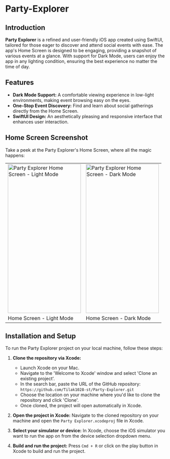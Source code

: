 # Party-Explorer

## Introduction
**Party Explorer** is a refined and user-friendly iOS app created using SwiftUI, tailored for those eager to discover and attend social events with ease. The app's Home Screen is designed to be engaging, providing a snapshot of various events at a glance. With support for Dark Mode, users can enjoy the app in any lighting condition, ensuring the best experience no matter the time of day.

## Features
- **Dark Mode Support:** A comfortable viewing experience in low-light environments, making event browsing easy on the eyes.
- **One-Stop Event Discovery:** Find and learn about social gatherings directly from the Home Screen.
- **SwiftUI Design:** An aesthetically pleasing and responsive interface that enhances user interaction.

## Home Screen Screenshot
Take a peek at the Party Explorer's Home Screen, where all the magic happens:

<table>
  <tr>
    <td><img src="https://github.com/Tilak1028-st/Party-Explorer/assets/75114840/d2273f0d-1fe4-4fe2-aa95-5e43319d008d" width=230 height=470 alt="Party Explorer Home Screen - Light Mode"></td>
    <td><img src="https://github.com/Tilak1028-st/Party-Explorer/assets/75114840/843d6c6c-c80a-40da-966a-ea634157372c" width=230 height=470 alt="Party Explorer Home Screen - Dark Mode"></td>
  </tr>
  <tr>
    <td>Home Screen - Light Mode</td>
    <td>Home Screen - Dark Mode</td>
  </tr>
</table>



## Installation and Setup

To run the Party Explorer project on your local machine, follow these steps:

1. **Clone the repository via Xcode:**
   - Launch Xcode on your Mac.
   - Navigate to the 'Welcome to Xcode' window and select 'Clone an existing project'.
   - In the search bar, paste the URL of the GitHub repository: `https://github.com/Tilak1028-st/Party-Explorer.git`
   - Choose the location on your machine where you'd like to clone the repository and click 'Clone'.
   - Once cloned, the project will open automatically in Xcode.

2. **Open the project in Xcode:**
Navigate to the cloned repository on your machine and open the `Party Explorer.xcodeproj` file in Xcode.

3. **Select your simulator or device:**
In Xcode, choose the iOS simulator you want to run the app on from the device selection dropdown menu.

4. **Build and run the project:**
Press `Cmd + R` or click on the play button in Xcode to build and run the project.



